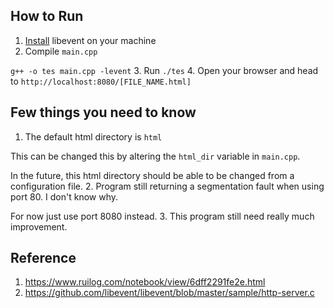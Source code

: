 ## How to Run
1. [Install](https://github.com/libevent/libevent) libevent on your machine
2. Compile `main.cpp`

`g++ -o tes main.cpp -levent`
3. Run `./tes`
4. Open your browser and head to `http://localhost:8080/[FILE_NAME.html]` 

## Few things you need to know
1. The default html directory is `html`

This can be changed this by altering the `html_dir` variable in `main.cpp`.

In the future, this html directory should be able to be changed from a configuration file.
2. Program still returning a segmentation fault when using port 80. I don't know why. 

For now just use port 8080 instead.
3. This program still need really much improvement.

## Reference
1. https://www.ruilog.com/notebook/view/6dff2291fe2e.html
2. https://github.com/libevent/libevent/blob/master/sample/http-server.c